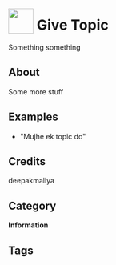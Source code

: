 # <img src="https://raw.githack.com/FortAwesome/Font-Awesome/master/svgs/solid/language.svg" card_color="#22A7F0" width="50" height="50" style="vertical-align:bottom"/> Give Topic
Something something

## About
Some more stuff

## Examples
* "Mujhe ek topic do"

## Credits
deepakmallya

## Category
**Information**

## Tags

